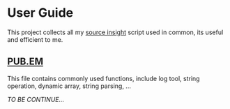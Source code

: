 
# User Guide

This project collects all my [source insight](http://www.sourceinsight.com/) script used in common, its useful and efficient to me.

## [PUB.EM](/pub.md)

This file contains commonly used functions, include log tool, string operation, dynamic array, string parsing, ...

*TO BE CONTINUE...*